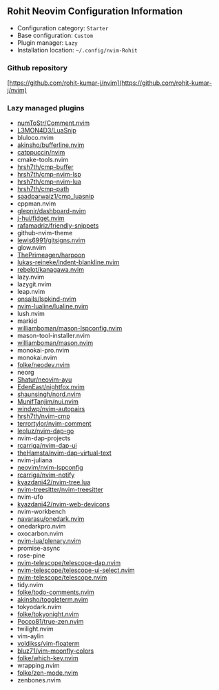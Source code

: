 ## Rohit Neovim Configuration Information

- Configuration category: `Starter`
- Base configuration:     `Custom`
- Plugin manager:         `Lazy`
- Installation location:  `~/.config/nvim-Rohit`

### Github repository

[https://github.com/rohit-kumar-j/nvim](https://github.com/rohit-kumar-j/nvim)

### Lazy managed plugins

- [numToStr/Comment.nvim](https://github.com/numToStr/Comment.nvim)
- [L3MON4D3/LuaSnip](https://github.com/L3MON4D3/LuaSnip)
- bluloco.nvim
- [akinsho/bufferline.nvim](https://github.com/akinsho/bufferline.nvim)
- [catppuccin/nvim](https://github.com/catppuccin/nvim)
- cmake-tools.nvim
- [hrsh7th/cmp-buffer](https://github.com/hrsh7th/cmp-buffer)
- [hrsh7th/cmp-nvim-lsp](https://github.com/hrsh7th/cmp-nvim-lsp)
- [hrsh7th/cmp-nvim-lua](https://github.com/hrsh7th/cmp-nvim-lua)
- [hrsh7th/cmp-path](https://github.com/hrsh7th/cmp-path)
- [saadparwaiz1/cmp_luasnip](https://github.com/saadparwaiz1/cmp_luasnip)
- cppman.nvim
- [glepnir/dashboard-nvim](https://github.com/glepnir/dashboard-nvim)
- [j-hui/fidget.nvim](https://github.com/j-hui/fidget.nvim)
- [rafamadriz/friendly-snippets](https://github.com/rafamadriz/friendly-snippets)
- github-nvim-theme
- [lewis6991/gitsigns.nvim](https://github.com/lewis6991/gitsigns.nvim)
- glow.nvim
- [ThePrimeagen/harpoon](https://github.com/ThePrimeagen/harpoon)
- [lukas-reineke/indent-blankline.nvim](https://github.com/lukas-reineke/indent-blankline.nvim)
- [rebelot/kanagawa.nvim](https://github.com/rebelot/kanagawa.nvim)
- lazy.nvim
- lazygit.nvim
- leap.nvim
- [onsails/lspkind-nvim](https://github.com/onsails/lspkind-nvim)
- [nvim-lualine/lualine.nvim](https://github.com/nvim-lualine/lualine.nvim)
- lush.nvim
- markid
- [williamboman/mason-lspconfig.nvim](https://github.com/williamboman/mason-lspconfig.nvim)
- mason-tool-installer.nvim
- [williamboman/mason.nvim](https://github.com/williamboman/mason.nvim)
- monokai-pro.nvim
- monokai.nvim
- [folke/neodev.nvim](https://github.com/folke/neodev.nvim)
- neorg
- [Shatur/neovim-ayu](https://github.com/Shatur/neovim-ayu)
- [EdenEast/nightfox.nvim](https://github.com/EdenEast/nightfox.nvim)
- [shaunsingh/nord.nvim](https://github.com/shaunsingh/nord.nvim)
- [MunifTanjim/nui.nvim](https://github.com/MunifTanjim/nui.nvim)
- [windwp/nvim-autopairs](https://github.com/windwp/nvim-autopairs)
- [hrsh7th/nvim-cmp](https://github.com/hrsh7th/nvim-cmp)
- [terrortylor/nvim-comment](https://github.com/terrortylor/nvim-comment)
- [leoluz/nvim-dap-go](https://github.com/leoluz/nvim-dap-go)
- nvim-dap-projects
- [rcarriga/nvim-dap-ui](https://github.com/rcarriga/nvim-dap-ui)
- [theHamsta/nvim-dap-virtual-text](https://github.com/theHamsta/nvim-dap-virtual-text)
- nvim-juliana
- [neovim/nvim-lspconfig](https://github.com/neovim/nvim-lspconfig)
- [rcarriga/nvim-notify](https://github.com/rcarriga/nvim-notify)
- [kyazdani42/nvim-tree.lua](https://github.com/kyazdani42/nvim-tree.lua)
- [nvim-treesitter/nvim-treesitter](https://github.com/nvim-treesitter/nvim-treesitter)
- nvim-ufo
- [kyazdani42/nvim-web-devicons](https://github.com/kyazdani42/nvim-web-devicons)
- nvim-workbench
- [navarasu/onedark.nvim](https://github.com/navarasu/onedark.nvim)
- onedarkpro.nvim
- oxocarbon.nvim
- [nvim-lua/plenary.nvim](https://github.com/nvim-lua/plenary.nvim)
- promise-async
- rose-pine
- [nvim-telescope/telescope-dap.nvim](https://github.com/nvim-telescope/telescope-dap.nvim)
- [nvim-telescope/telescope-ui-select.nvim](https://github.com/nvim-telescope/telescope-ui-select.nvim)
- [nvim-telescope/telescope.nvim](https://github.com/nvim-telescope/telescope.nvim)
- tidy.nvim
- [folke/todo-comments.nvim](https://github.com/folke/todo-comments.nvim)
- [akinsho/toggleterm.nvim](https://github.com/akinsho/toggleterm.nvim)
- tokyodark.nvim
- [folke/tokyonight.nvim](https://github.com/folke/tokyonight.nvim)
- [Pocco81/true-zen.nvim](https://github.com/Pocco81/true-zen.nvim)
- twilight.nvim
- vim-aylin
- [voldikss/vim-floaterm](https://github.com/voldikss/vim-floaterm)
- [bluz71/vim-moonfly-colors](https://github.com/bluz71/vim-moonfly-colors)
- [folke/which-key.nvim](https://github.com/folke/which-key.nvim)
- wrapping.nvim
- [folke/zen-mode.nvim](https://github.com/folke/zen-mode.nvim)
- zenbones.nvim
